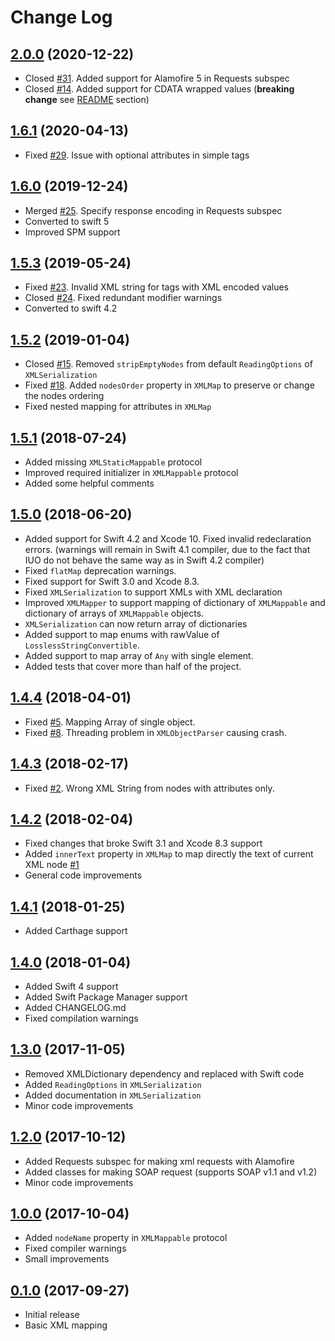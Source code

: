 # Change Log

## [2.0.0](https://github.com/gcharita/XMLMapper/releases/tag/2.0.0) (2020-12-22)

- Closed [#31](https://github.com/gcharita/XMLMapper/issues/31). Added support for Alamofire 5 in Requests subspec
- Closed [#14](https://github.com/gcharita/XMLMapper/issues/14). Added support for CDATA wrapped values (**breaking change** see [README](README.md#map-cdata-wrapped-values) section)

## [1.6.1](https://github.com/gcharita/XMLMapper/releases/tag/1.6.1) (2020-04-13)

- Fixed [#29](https://github.com/gcharita/XMLMapper/issues/29). Issue with optional attributes in simple tags

## [1.6.0](https://github.com/gcharita/XMLMapper/releases/tag/1.6.0) (2019-12-24)

- Merged [#25](https://github.com/gcharita/XMLMapper/pull/25). Specify response encoding in Requests subspec
- Converted to swift 5
- Improved SPM support

## [1.5.3](https://github.com/gcharita/XMLMapper/releases/tag/1.5.3) (2019-05-24)

- Fixed [#23](https://github.com/gcharita/XMLMapper/issues/23). Invalid XML string for tags with XML encoded values
- Closed [#24](https://github.com/gcharita/XMLMapper/issues/24). Fixed redundant modifier warnings
- Converted to swift 4.2

## [1.5.2](https://github.com/gcharita/XMLMapper/releases/tag/1.5.2) (2019-01-04)

- Closed [#15](https://github.com/gcharita/XMLMapper/issues/15). Removed `stripEmptyNodes` from default `ReadingOptions` of `XMLSerialization`
- Fixed [#18](https://github.com/gcharita/XMLMapper/issues/18). Added `nodesOrder` property in `XMLMap` to preserve or change the nodes ordering
- Fixed nested mapping for attributes in `XMLMap`

## [1.5.1](https://github.com/gcharita/XMLMapper/releases/tag/1.5.1) (2018-07-24)

- Added missing `XMLStaticMappable` protocol
- Improved required initializer in `XMLMappable` protocol
- Added some helpful comments

## [1.5.0](https://github.com/gcharita/XMLMapper/releases/tag/1.5.0) (2018-06-20)

- Added support for Swift 4.2 and Xcode 10. Fixed invalid redeclaration errors. (warnings will remain in Swift 4.1 compiler, due to the fact that IUO do not behave the same way as in Swift 4.2 compiler)
- Fixed `flatMap` deprecation warnings.
- Fixed support for Swift 3.0 and Xcode 8.3.
- Fixed `XMLSerialization` to support XMLs with XML declaration
- Improved `XMLMapper` to support mapping of dictionary of `XMLMappable` and dictionary of arrays of `XMLMappable` objects.
- `XMLSerialization` can now return array of dictionaries
- Added support to map enums with rawValue of `LosslessStringConvertible`.
- Added support to map array of `Any` with single element.
- Added tests that cover more than half of the project.

## [1.4.4](https://github.com/gcharita/XMLMapper/releases/tag/1.4.4) (2018-04-01)

- Fixed [#5](https://github.com/gcharita/XMLMapper/issues/5). Mapping Array of single object.
- Fixed [#8](https://github.com/gcharita/XMLMapper/issues/8). Threading problem in `XMLObjectParser` causing crash.

## [1.4.3](https://github.com/gcharita/XMLMapper/releases/tag/1.4.3) (2018-02-17)

- Fixed [#2](https://github.com/gcharita/XMLMapper/issues/2). Wrong XML String from nodes with attributes only.

## [1.4.2](https://github.com/gcharita/XMLMapper/releases/tag/1.4.2) (2018-02-04)

- Fixed changes that broke Swift 3.1 and Xcode 8.3 support
- Added `innerText` property in `XMLMap` to map directly the text of current XML node [#1](https://github.com/gcharita/XMLMapper/issues/1)
- General code improvements

## [1.4.1](https://github.com/gcharita/XMLMapper/releases/tag/1.4.1) (2018-01-25)

- Added Carthage support

## [1.4.0](https://github.com/gcharita/XMLMapper/releases/tag/1.4.0) (2018-01-04)

- Added Swift 4 support
- Added Swift Package Manager support
- Added CHANGELOG.md
- Fixed compilation warnings

## [1.3.0](https://github.com/gcharita/XMLMapper/releases/tag/1.3.0) (2017-11-05)

- Removed XMLDictionary dependency and replaced with Swift code
- Added `ReadingOptions` in `XMLSerialization`
- Added documentation in `XMLSerialization`
- Minor code improvements

## [1.2.0](https://github.com/gcharita/XMLMapper/releases/tag/1.2.0) (2017-10-12)

- Added Requests subspec for making xml requests with Alamofire
- Added classes for making SOAP request (supports SOAP v1.1 and v1.2)
- Minor code improvements

## [1.0.0](https://github.com/gcharita/XMLMapper/releases/tag/1.0.0) (2017-10-04)

- Added `nodeName` property in `XMLMappable` protocol
- Fixed compiler warnings
- Small improvements

## [0.1.0](https://github.com/gcharita/XMLMapper/releases/tag/0.1.0) (2017-09-27)

- Initial release
- Basic XML mapping